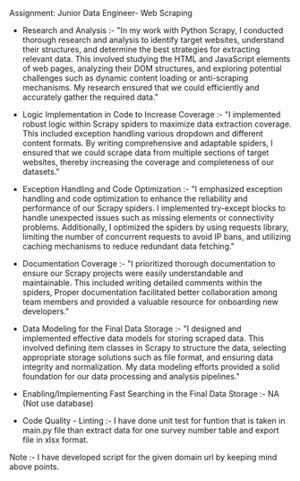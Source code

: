 Assignment: Junior Data Engineer- Web Scraping

* Research and Analysis :-
"In my work with Python Scrapy, I conducted thorough research and analysis to identify target websites, understand their structures,
and determine the best strategies for extracting relevant data. This involved studying the HTML and JavaScript elements of web pages,
analyzing their DOM structures, and exploring potential challenges such as dynamic content loading or anti-scraping mechanisms.
My research ensured that we could efficiently and accurately gather the required data."


* Logic Implementation in Code to Increase Coverage :-
"I implemented robust logic within Scrapy spiders to maximize data extraction coverage. This included exception handling various dropdown
and different content formats. By writing comprehensive and adaptable spiders, I ensured that we could scrape data from multiple sections
of target websites, thereby increasing the coverage and completeness of our datasets."

* Exception Handling and Code Optimization :-
"I emphasized exception handling and code optimization to enhance the reliability and performance of our Scrapy spiders. I implemented
try-except blocks to handle unexpected issues such as missing elements or connectivity problems. Additionally, I optimized the spiders
by using requests library, limiting the number of concurrent requests to avoid IP bans, and utilizing caching mechanisms to reduce
redundant data fetching."


* Documentation Coverage :-
"I prioritized thorough documentation to ensure our Scrapy projects were easily understandable and maintainable. This included writing
detailed comments within the spiders, Proper documentation facilitated better collaboration among team members and provided a
valuable resource for onboarding new developers."


* Data Modeling for the Final Data Storage :-
"I designed and implemented effective data models for storing scraped data. This involved defining item classes in Scrapy to structure
the data, selecting appropriate storage solutions such as file format, and ensuring data integrity and normalization. My
data modeling efforts provided a solid foundation for our data processing and analysis pipelines."


* Enabling/Implementing Fast Searching in the Final Data Storage :-
NA (Not use database)


* Code Quality - Linting :-
I have done unit test for funtion that is taken in main.py file than extract data for one survey number table and export file in xlsx format.


Note :- I have developed script for the given domain url by keeping mind above points.












